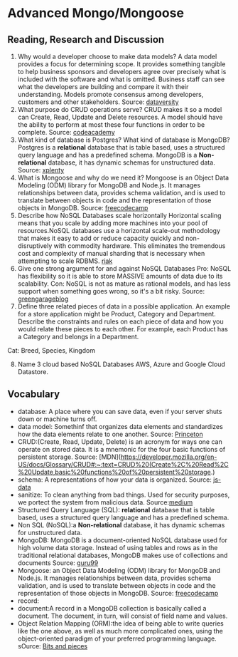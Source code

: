 # Advanced Mongo/Mongoose

## Reading, Research and Discussion

1. Why would a developer choose to make data models?
  A data model provides a focus for determining scope. It provides something tangible to help business sponsors and developers agree over precisely what is included with the software and what is omitted. Business staff can see what the developers are building and compare it with their understanding. Models promote consensus among developers, customers and other stakeholders.
Source: [dataversity](https://www.dataversity.net/data-models-many-benefits-10/#:~:text=Models%20promote%20consensus%20among%20developers,easier%20to%20maintain%20and%20extend.)
2. What purpose do CRUD operations serve?
  CRUD makes it so a model can Create, Read, Update and Delete resources. A model should have the ability to perform at most these four functions in order to be complete.
  Source: [codeacademy](https://www.codecademy.com/articles/what-is-crud)
3. What kind of database is Postgres? What kind of database is MongoDB?
  Postgres is a **relational** database that is table based, uses a structured query language and has a predefined schema.
  MongoDB is a **Non-relational** database, it has dynamic schemas for unstructured data.
  Source: [xplenty](https://www.xplenty.com/blog/the-sql-vs-nosql-difference/#:~:text=SQL%20databases%20are%20relational%2C%20NoSQL,dynamic%20schemas%20for%20unstructured%20data.&text=SQL%20databases%20are%20table%20based,graph%20or%20wide%2Dcolumn%20stores.)
4. What is Mongoose and why do we need it?
  Mongoose is an Object Data Modeling (ODM) library for MongoDB and Node.js. It manages relationships between data, provides schema validation, and is used to translate between objects in code and the representation of those objects in MongoDB.
Source: [freecodecamp](https://www.freecodecamp.org/news/introduction-to-mongoose-for-mongodb-d2a7aa593c57/)
5. Describe how NoSQL Databases scale horizontally
  Horizontal scaling means that you scale by adding more machines into your pool of resources.NoSQL databases use a horizontal scale-out methodology that makes it easy to add or reduce capacity quickly and non-disruptively with commodity hardware. This eliminates the tremendous cost and complexity of manual sharding that is necessary when attempting to scale RDBMS. [riak](https://riak.com/resources/nosql-databases/index.html?p=9937.html)
6. Give one strong argument for and against NoSQL Databases
Pro: NoSQL has flexibility so it is able to store MASSIVE amounts of data due to its scalability.
Con: NoSQL is not as mature as rational models, and has less support when something goes wrong, so it's a bit risky.
Source: [greengarageblog](https://greengarageblog.org/7-pros-and-cons-of-nosql)
7. Define three related pieces of data in a possible application. An example for a store application might be Product, Category and Department. Describe the constraints and rules on each piece of data and how you would relate these pieces to each other. For example, each Product has a Category and belongs in a Department.

Cat: Breed, Species, Kingdom

8. Name 3 cloud based NoSQL Databases
AWS, Azure and Google Cloud Datastore.

## Vocabulary

* database: A place where you can save data, even if your server shuts down or machine turns off.
* data model: Somethinf that organizes data elements and standardizes how the data elements relate to one another. 
Source: [Princeton](https://cedar.princeton.edu/understanding-data/what-data-model)
* CRUD:(Create, Read, Update, Delete) is an acronym for ways one can operate on stored data. It is a mnemonic for the four basic functions of persistent storage.
Source: [MDN](https://developer.mozilla.org/en-US/docs/Glossary/CRUD#:~:text=CRUD%20(Create%2C%20Read%2C%20Update,basic%20functions%20of%20persistent%20storage.)
* schema: A representations of how your data is organized.
Source: [js-data](https://www.js-data.io/docs/validation#:~:text=A%20Schema%20represents%20how%20your,Strict%20JSONification%20of%20Records)
* sanitize: To clean anything from bad things. Used for security purposes, we portect the system from malicious data.
Source:[medium](https://medium.com/@abderrahman.hamila/what-sanitize-mean-and-why-sanitize-in-code-data-5c68c9f76164#:~:text=2.,it%20means%20the%20same%20thing.)
* Structured Query Language (SQL):  **relational** database that is table based, uses a structured query language and has a predefined schema.
* Non SQL (NoSQL):a **Non-relational** database, it has dynamic schemas for unstructured data.
* MongoDB: MongoDB is a document-oriented NoSQL database used for high volume data storage. Instead of using tables and rows as in the traditional relational databases, MongoDB makes use of collections and documents
Source: [guru99](https://www.guru99.com/what-is-mongodb.html#:~:text=MongoDB%20is%20a%20document%2Doriented,use%20of%20collections%20and%20documents.&text=Collections%20contain%20sets%20of%20documents,equivalent%20of%20relational%20database%20tables.)
* Mongoose: an Object Data Modeling (ODM) library for MongoDB and Node.js. It manages relationships between data, provides schema validation, and is used to translate between objects in code and the representation of those objects in MongoDB.
Source: [freecodecamp](https://www.freecodecamp.org/news/introduction-to-mongoose-for-mongodb-d2a7aa593c57/#:~:text=Mongoose%20is%20an%20Object%20Data,of%20those%20objects%20in%20MongoDB.)
* record: 
* document:A record in a MongoDB collection is basically called a document. The document, in turn, will consist of field name and values.
* Object Relation Mapping (ORM):the idea of being able to write queries like the one above, as well as much more complicated ones, using the object-oriented paradigm of your preferred programming language.
sOurce: [Bits and pieces](https://blog.bitsrc.io/what-is-an-orm-and-why-you-should-use-it-b2b6f75f5e2a)